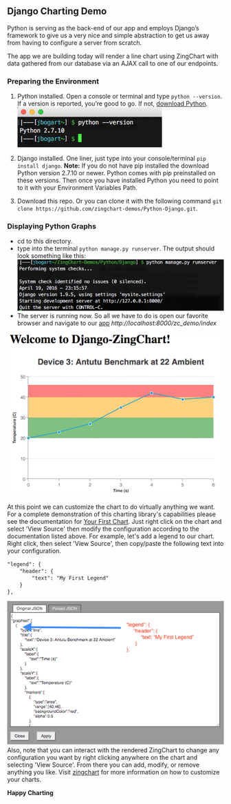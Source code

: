 Django Charting Demo
--------------------

Python is serving as the back-end of our app and employs Django’s framework to give us a very nice and simple abstraction to get us away from having to configure a server from scratch.

The app we are building today will render a line chart using ZingChart with data gathered from our database via an AJAX call to one of our endpoints.

### Preparing the Environment
1. Python installed. Open a console or terminal and type `python --version`. If a version is reported, you’re good to go. If not, [download Python](https://www.python.org/downloads/). ![python version](imgs/python_version.png)

2. Django installed. One liner, just type into your console/terminal `pip install django`. **Note:** If you do not have pip installed the download Python version 2.7.10 or newer. Python comes with pip preinstalled on these versions. Then once you have installed Python you need to point to it with your Environment Variables Path.

3. Download this repo. Or you can clone it with the following command `git clone https://github.com/zingchart-demos/Python-Django.git`.

### Displaying Python Graphs
- cd to this directory.
- type into the terminal `python manage.py runserver`. The output should look something like this:
![Django RunServer](imgs/python_runserver.png)
- The server is running now. So all we have to do is open our favorite browser and navigate to our [app](http://localhost:8000/zc_demo/index) *http://localhost:8000/zc_demo/index*

![Python Chart](imgs/python_chart.png)

At this point we can customize the chart to do virtually anything we want. For a complete demonstration of this charting library's capabilities please see the documentation for [Your First Chart](http://www.zingchart.com/docs/getting-started/your-first-chart/). Just right click on the chart and select 'View Source' then modify the configuration according to the documentation listed above. For example, let's add a legend to our chart. Right click, then select 'View Source', then copy/paste the following text into your configuration.

```
"legend": {
    "header": {
        "text": "My First Legend"
    }
},
```

![Pthyon Chart Legend](imgs/python_chart_legend.png)
Also, note that you can interact with the rendered ZingChart to change any configuration you want by right clicking anywhere on the chart
and selecting 'View Source'. From there you can add, modify, or remove anything you like. Visit [zingchart](http://www.zingchart.com/docs/json-attributes-syntax/) for more information on how to customize your charts.

**Happy Charting**
